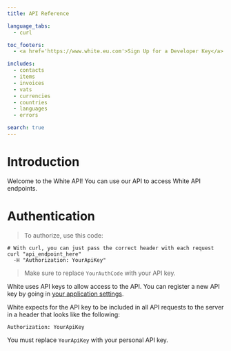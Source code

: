 ```yaml
---
title: API Reference

language_tabs:
  - curl

toc_footers:
  - <a href='https://www.white.eu.com'>Sign Up for a Developer Key</a>

includes:
  - contacts
  - items
  - invoices
  - vats
  - currencies
  - countries
  - languages
  - errors

search: true
---
```


# Introduction

Welcome to the White API! You can use our API to access White API endpoints.

# Authentication

> To authorize, use this code:

```curl
# With curl, you can just pass the correct header with each request
curl "api_endpoint_here"
  -H "Authorization: YourApiKey"
```

> Make sure to replace `YourAuthCode` with your API key.

White uses API keys to allow access to the API. You can register a new API key by going in [your application settings](https://app.white.eu.com/application/settings/api).

White expects for the API key to be included in all API requests to the server in a header that looks like the following:

`Authorization: YourApiKey`

<aside class="notice">
You must replace <code>YourApiKey</code> with your personal API key.
</aside>